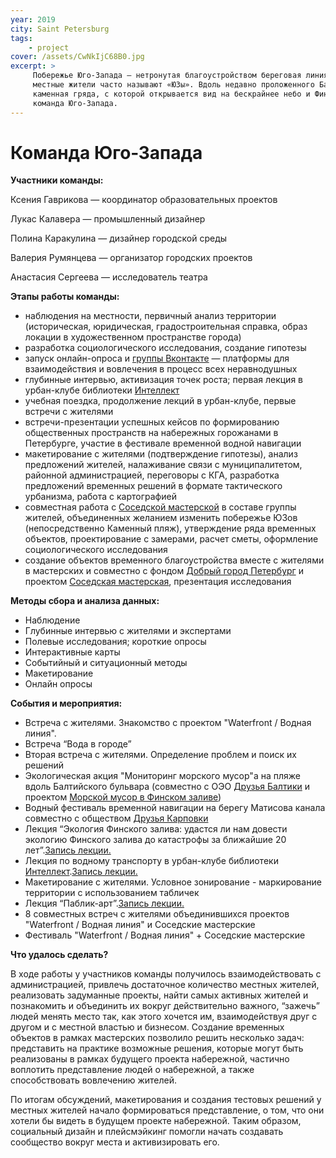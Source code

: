 ```yaml
---
year: 2019
city: Saint Petersburg
tags:
    - project
cover: /assets/CwNkIjC68B0.jpg
excerpt: >
     Побережье Юго-Запада — нетронутая благоустройством береговая линия на намыве в историческом районе Петербурга, который
     местные жители часто называют «ЮЗы». Вдоль недавно проложенного Балтийского бульвара тянется высокая насыпь и широкая 
     каменная гряда, с которой открывается вид на бескрайнее небо и Финский залив. Исследованием этой территории и занялась 
     команда Юго-Запада.
---
```


# Команда Юго-Запада

**Участники команды:**

Ксения Гаврикова — координатор образовательных проектов

Лукас Калавера — промышленный дизайнер

Полина Каракулина — дизайнер городской среды

Валерия Румянцева —  организатор городских проектов

Анастасия Сергеева — исследователь театра

**Этапы работы команды:**

- наблюдения на местности, первичный анализ территории (историческая, юридическая, градостроительная справка, образ локации в 
художественном пространстве города)
- разработка социологического исследования, создание гипотезы
- запуск онлайн-опроса и [группы Вконтакте](https://vk.com/sw_coast) — платформы для взаимодействия и вовлечения в процесс всех неравнодушных 
- глубинные интервью, активизация точек роста; первая лекция в урбан-клубе библиотеки [Интеллект](https://vk.com/biblioteka_intellekt_14)
- учебная поездка, продолжение лекций в урбан-клубе, первые встречи с жителями
- встречи-презентации успешных кейсов по формированию общественных пространств на набережных горожанами в Петербурге, участие в фестивале временной водной навигации 
- макетирование с жителями (подтверждение гипотезы), анализ предложений жителей, налаживание связи с муниципалитетом, районной
администрацией, переговоры с КГА, разработка предложений временных решений в формате тактического урбанизма, работа с 
картографией
- совместная работа с [Соседской мастерской](https://vk.com/mk_sosedi) в составе группы жителей, объединенных желанием изменить побережье ЮЗов (непосредственно Каменный пляж), утверждение ряда временных объектов, проектирование с замерами, расчет сметы, оформление социологического исследования 
- создание объектов временного благоустройства вместе с жителями в мастерских и совместно с фондом [Добрый город Петербург](https://vk.com/dobrypiter) и проектом [Соседская мастерская](https://vk.com/mk_sosedi), презентация исследования 

**Методы сбора и анализа данных:**

- Наблюдение
- Глубинные интервью с жителями и экспертами 
- Полевые исследования; короткие опросы 
- Интерактивные карты 
- Событийный и ситуационный методы 
- Макетирование
- Онлайн опросы

**События и мероприятия:**

- Встреча с жителями. Знакомство с проектом "Waterfront / Водная линия".
- Встреча “Вода в городе”  
- Вторая встреча с жителями. Определение проблем и поиск их решений
- Экологическая акция "Мониторинг морского мусор"а на пляже вдоль Балтийского бульвара (совместно с ОЭО [Друзья Балтики](http://www.baltfriends.ru/) и проектом [Морской мусор в Финском заливе](https://vk.com/zalivfin)) 
- Водный фестиваль временной навигации на берегу Матисова канала совместно с обществом [Друзья Карповки](https://vk.com/karpovkafriends)   
- Лекция “Экология Финского залива: удастся ли нам довести экологию Финского залива до катастрофы за ближайшие 20 лет”.[Запись лекции.](https://vk.com/video-148539700_456239350) 
- Лекция по водному транспорту в урбан-клубе библиотеки [Интеллект](https://vk.com/biblioteka_intellekt_14).[Запись лекции.](https://vk.com/video-67484956_456239132)
- Макетирование с жителями. Условное зонирование - маркирование территории с использованием табличек 
- Лекция “Паблик-арт”.[Запись лекции.](https://vk.com/video1667329_456239188)
- 8 совместных встреч с жителями объединившихся проектов "Waterfront / Водная линия" и Соседские мастерские 
- Фестиваль "Waterfront / Водная линия" + Соседские мастерские
 
**Что удалось сделать?**

В ходе работы у участников команды получилось взаимодействовать с администрацией, привлечь достаточное количество местных 
жителей, реализовать задуманные проекты, найти самых активных жителей и познакомить и объединить их вокруг действительно 
важного, “зажечь” людей менять место так, как этого хочется им, взаимодействуя друг с другом и с местной властью и бизнесом. 
Создание временных объектов в рамках мастерских позволило решить несколько задач: представить на практике возможные решения, 
которые могут быть реализованы в рамках будущего проекта набережной, частично воплотить представление людей о набережной, а 
также способствовать вовлечению жителей. 

По итогам обсуждений, макетирования и создания тестовых решений у местных жителей начало формироваться представление, о том, 
что они хотели бы видеть в будущем проекте набережной. Таким образом, социальный дизайн и плейсмэйкинг помогли начать 
создавать сообщество вокруг места  и активизировать его.

